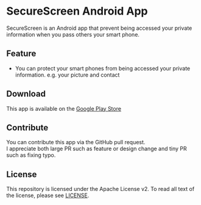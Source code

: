 # SecureScreen Android App
SecureScreen is an Android app that prevent being accessed
your private information when you pass others your smart phone.

## Feature
- You can protect your smart phones from being accessed your private information.
 e.g. your picture and contact

## Download
This app is available on the [Google Play Store](https://play.google.com/store/apps/details?id=com.chronoscoper.android.securescreen)

## Contribute
You can contribute this app via the GitHub pull request.  
I appreciate both large PR such as feature or design change and tiny PR such as fixing typo.

## License
This repository is licensed under the Apache License v2.
To read all text of the license, please see [LICENSE](LICENSE).
